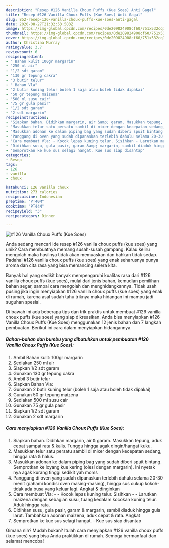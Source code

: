 ```yaml
---
description: "Resep #126 Vanilla Choux Puffs (Kue Soes) Anti Gagal"
title: "Resep #126 Vanilla Choux Puffs (Kue Soes) Anti Gagal"
slug: 852-resep-126-vanilla-choux-puffs-kue-soes-anti-gagal
date: 2020-08-27T21:32:53.583Z
image: https://img-global.cpcdn.com/recipes/0de209824908cf60/751x532cq70/126-vanilla-choux-puffs-kue-soes-foto-resep-utama.jpg
thumbnail: https://img-global.cpcdn.com/recipes/0de209824908cf60/751x532cq70/126-vanilla-choux-puffs-kue-soes-foto-resep-utama.jpg
cover: https://img-global.cpcdn.com/recipes/0de209824908cf60/751x532cq70/126-vanilla-choux-puffs-kue-soes-foto-resep-utama.jpg
author: Christina Murray
ratingvalue: 3.7
reviewcount: 6
recipeingredient:
- " Bahan kulit 100gr margarin"
- "250 ml air"
- "1/2 sdt garam"
- "130 gr tepung cakra"
- "3 butir telur"
- " Bahan Vla"
- "2 butir kuning telur boleh 1 saja atau boleh tidak dipakai"
- "50 gr tepung maizena"
- "500 ml susu cair"
- "75 gr gula pasir"
- "1/2 sdt garam"
- "2 sdt margarin"
recipeinstructions:
- "Siapkan bahan. Didihkan margarin, air &amp; garam. Masukkan tepung, aduk cepat sampai rata &amp; kalis. Tunggu hingga agak dingin/hangat kuku."
- "Masukkan telur satu persatu sambil di mixer dengan kecepatan sedang, hingga rata &amp; halus."
- "Masukkan adonan ke dalam piping bag yang sudah diberi spuit bintang. Semprotkan ke loyang kue kering (olesi dengan margarin). Ini nyetak nya agak kurang tinggi sedikit yah moms"
- "Panggang di oven yang sudah dipanaskan terlebih dahulu selama 20-30 menit (pahami kondisi oven masing-masing), hingga sus cukup kokoh-tidak ada busa yang keluar lagi. Angkat &amp; dinginkan"
- "Cara membuat Vla: - Kocok lepas kuning telur. Sisihkan - Larutkan maizena dengan sebagian susu, tuang kedalam kocokan kuning telur. Aduk hingga rata."
- "Didihkan susu, gula pasir, garam &amp; margarin, sambil diaduk hingga gula larut. Tambahkan adonan maizena, aduk cepat &amp; rata. Angkat"
- "Semprotkan ke kue sus selagi hangat. Kue sus siap disantap"
categories:
- Resep
tags:
- 126
- vanilla
- choux

katakunci: 126 vanilla choux 
nutrition: 273 calories
recipecuisine: Indonesian
preptime: "PT40M"
cooktime: "PT44M"
recipeyield: "3"
recipecategory: Dinner

---
```



![#126 Vanilla Choux Puffs (Kue Soes)](https://img-global.cpcdn.com/recipes/0de209824908cf60/751x532cq70/126-vanilla-choux-puffs-kue-soes-foto-resep-utama.jpg)

Anda sedang mencari ide resep #126 vanilla choux puffs (kue soes) yang unik? Cara membuatnya memang susah-susah gampang. Kalau keliru mengolah maka hasilnya tidak akan memuaskan dan bahkan tidak sedap. Padahal #126 vanilla choux puffs (kue soes) yang enak seharusnya punya aroma dan cita rasa yang bisa memancing selera kita.

Banyak hal yang sedikit banyak mempengaruhi kualitas rasa dari #126 vanilla choux puffs (kue soes), mulai dari jenis bahan, kemudian pemilihan bahan segar, sampai cara mengolah dan menghidangkannya. Tidak usah pusing jika ingin menyiapkan #126 vanilla choux puffs (kue soes) yang enak di rumah, karena asal sudah tahu triknya maka hidangan ini mampu jadi suguhan spesial.




Di bawah ini ada beberapa tips dan trik praktis untuk membuat #126 vanilla choux puffs (kue soes) yang siap dikreasikan. Anda bisa menyiapkan #126 Vanilla Choux Puffs (Kue Soes) menggunakan 12 jenis bahan dan 7 langkah pembuatan. Berikut ini cara dalam menyiapkan hidangannya.

<!--inarticleads1-->

##### Bahan-bahan dan bumbu yang dibutuhkan untuk pembuatan #126 Vanilla Choux Puffs (Kue Soes):

1. Ambil  Bahan kulit: 100gr margarin
1. Sediakan 250 ml air
1. Siapkan 1/2 sdt garam
1. Gunakan 130 gr tepung cakra
1. Ambil 3 butir telur
1. Siapkan  Bahan Vla:
1. Gunakan 2 butir kuning telur (boleh 1 saja atau boleh tidak dipakai)
1. Gunakan 50 gr tepung maizena
1. Sediakan 500 ml susu cair
1. Gunakan 75 gr gula pasir
1. Siapkan 1/2 sdt garam
1. Gunakan 2 sdt margarin




<!--inarticleads2-->

##### Cara menyiapkan #126 Vanilla Choux Puffs (Kue Soes):

1. Siapkan bahan. Didihkan margarin, air &amp; garam. Masukkan tepung, aduk cepat sampai rata &amp; kalis. Tunggu hingga agak dingin/hangat kuku.
1. Masukkan telur satu persatu sambil di mixer dengan kecepatan sedang, hingga rata &amp; halus.
1. Masukkan adonan ke dalam piping bag yang sudah diberi spuit bintang. Semprotkan ke loyang kue kering (olesi dengan margarin). Ini nyetak nya agak kurang tinggi sedikit yah moms
1. Panggang di oven yang sudah dipanaskan terlebih dahulu selama 20-30 menit (pahami kondisi oven masing-masing), hingga sus cukup kokoh-tidak ada busa yang keluar lagi. Angkat &amp; dinginkan
1. Cara membuat Vla: - - Kocok lepas kuning telur. Sisihkan - - Larutkan maizena dengan sebagian susu, tuang kedalam kocokan kuning telur. Aduk hingga rata.
1. Didihkan susu, gula pasir, garam &amp; margarin, sambil diaduk hingga gula larut. Tambahkan adonan maizena, aduk cepat &amp; rata. Angkat
1. Semprotkan ke kue sus selagi hangat. - Kue sus siap disantap




Gimana nih? Mudah bukan? Itulah cara menyiapkan #126 vanilla choux puffs (kue soes) yang bisa Anda praktikkan di rumah. Semoga bermanfaat dan selamat mencoba!
